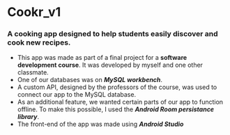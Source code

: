 # Cookr_v1

### A cooking app designed to help students easily discover and cook new recipes.

- This app was made as part of a final project for a **software development course**. It was developed by myself and one other classmate.
- One of our databases was on ***MySQL workbench***.
- A custom API, designed by the professors of the course, was used to connect our app to the MySQL database.
- As an additional feature, we wanted certain parts of our app to function offline. To make this possible, I used the ***Android Room persistance library***.
- The front-end of the app was made using ***Android Studio***
